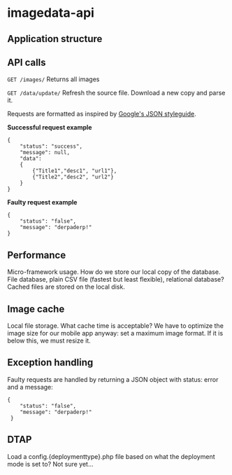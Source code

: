 # imagedata-api

## Application structure ##

## API calls ##
`GET /images/`
Returns all images

`GET /data/update/`
Refresh the source file. Download a new copy and parse it.

Requests are formatted as inspired by [Google's JSON styleguide](https://google-styleguide.googlecode.com/svn/trunk/jsoncstyleguide.xml).

**Successful request example**
```
{
	"status": "success",
	"message": null,
	"data": 
	{
		{"Title1","desc1", "url1"},
		{"Title2","desc2", "url2"}
	}
}
```
**Faulty request example**
```
{
	"status": "false",
	"message": "derpaderp!"
}
```
## Performance ##
Micro-framework usage. How do we store our local copy of the database. File database, plain CSV file (fastest but least flexible), relational database?
Cached files are stored on the local disk.

## Image cache ##
Local file storage. What cache time is acceptable? We have to optimize the image size for our mobile app anyway: set a maximum image format. If it is below this, we must resize it.

## Exception handling ##
Faulty requests are handled by returning a JSON object with status: error and a message:

```
{
	"status": "false",
	"message": "derpaderp!"
 }
```

## DTAP ##
Load a config.{deploymenttype}.php file based on what the deployment mode is set to? Not sure yet...
